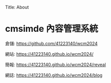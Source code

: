 Title: About

# cmsimde 內容管理系統

倉儲: <a href="https://github.com/41223140/wcm2024">https://github.com/41223140/wcm2024</a>

網站: <a href="https://41223140.github.io/wcm2024/">https://41223140.github.io/wcm2024/</a>

簡報: <a href="https://41223140.github.io/wcm2024/reveal">https://41223140.github.io/wcm2024/reveal</a>

網誌: <a href="https://41223140.github.io/wcm2024/blog">https://41223140.github.io/wcm2024/blog</a>








